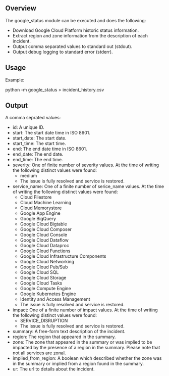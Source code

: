 ## Overview

The google_status module can be executed and does the following:

* Download Google Cloud Platform historic status information. 
* Extract region and zone information from the description of each incident.
* Output comma separated values to standard out (stdout).
* Output debug logging to standard error (stderr).

## Usage
Example:

  python -m google_status > incident_history.csv

## Output

A comma seprated values:

* id: A unique ID.
* start: The start date time in ISO 8601.
* start_date: The start date.
* start_time: The start time.
* end:  The end date time in ISO 8601.
* end_date: The end date.
* end_time: The end time.
* severity: One of finite number of severity values. At the time of writing the following distinct values were found:
  * medium
  * The issue is fully resolved and service is restored.
* service_name: One of a finite number of serice_name values. At the time of writing the following distinct values were found:
  * Cloud Filestore
  * Cloud Machine Learning
  * Cloud Memorystore
  * Google App Engine
  * Google BigQuery
  * Google Cloud Bigtable
  * Google Cloud Composer
  * Google Cloud Console
  * Google Cloud Dataflow
  * Google Cloud Dataproc
  * Google Cloud Functions
  * Google Cloud Infrastructure Components
  * Google Cloud Networking
  * Google Cloud Pub/Sub
  * Google Cloud SQL
  * Google Cloud Storage
  * Google Cloud Tasks
  * Google Compute Engine
  * Google Kubernetes Engine
  * Identity and Access Management
  * The issue is fully resolved and service is restored.
* impact: One of a finite number of impact values. At the time of writing the following distinct values were found:
  * SERVICE_DISRUPTION
  * The issue is fully resolved and service is restored.
* summary: A free-form text description of the incident.
* region: The region that appeared in the summary.
* zone: The zone that appeared in the summary or was implied to be impacted by the presence of a region in the summary. Please note that not all services are zonal.
* implied_from_region: A boolean which described whether the zone was in the summary or implied from a region found in the summary.
* ur: The url to details about the incident.